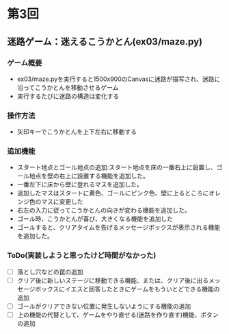 # 第3回
## 迷路ゲーム：迷えるこうかとん(ex03/maze.py)
### ゲーム概要
- ex03/maze.pyを実行すると1500x900のCanvasに迷路が描写され、迷路に沿ってこうかとんを移動させるゲーム
- 実行するたびに迷路の構造は変化する
### 操作方法
- 矢印キーでこうかとんを上下左右に移動する
### 追加機能
- スタート地点とゴール地点の追加:スタート地点を床の一番右上に設置し、ゴール地点を壁の右上に設置する機能を追加した。
- 一番左下に床から壁に登れるマスを追加した。
- 追加したマスはスタートに黄色、ゴールにピンク色、壁に上るところにオレンジ色のマスに変更した
- 右左の入力に従ってこうかとんの向きが変わる機能を追加した。
- ゴール時、こうかとんが喜び、大きくなる機能を追加した
- ゴールすると、クリアタイムを告げるメッセージボックスが表示される機能を追加した。
### ToDo(実装しようと思ったけど時間がなかった)
- [ ] 落とし穴などの罠の追加
- [ ] クリア後に新しいステージに移動できる機能、または、クリア後に出るメッセージボックスにイエスと回答したときにゲームをもういとどできる機能の追加
- [ ] ゴールがクリアできない位置に発生しないようにする機能の追加
- [ ] 上の機能の代替として、ゲームをやり直せる(迷路を作り直す)機能、ボタンの追加